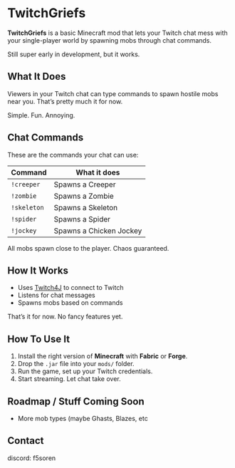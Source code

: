 # TwitchGriefs

**TwitchGriefs** is a basic Minecraft mod that lets your Twitch chat mess with your single-player world by spawning mobs through chat commands.

Still super early in development, but it works.


## What It Does

Viewers in your Twitch chat can type commands to spawn hostile mobs near you. That’s pretty much it for now.

Simple. Fun. Annoying.


## Chat Commands

These are the commands your chat can use:

| Command     | What it does            |
|-------------|--------------------------|
| `!creeper`  | Spawns a Creeper         |
| `!zombie`   | Spawns a Zombie          |
| `!skeleton` | Spawns a Skeleton        |
| `!spider`   | Spawns a Spider          |
| `!jockey`   | Spawns a Chicken Jockey  |

All mobs spawn close to the player. Chaos guaranteed.


## How It Works

- Uses [Twitch4J](https://github.com/twitch4j/twitch4j) to connect to Twitch
- Listens for chat messages
- Spawns mobs based on commands

That’s it for now. No fancy features yet.


## How To Use It

1. Install the right version of **Minecraft** with **Fabric** or **Forge**.
2. Drop the `.jar` file into your `mods/` folder.
3. Run the game, set up your Twitch credentials.
4. Start streaming. Let chat take over.


## Roadmap / Stuff Coming Soon

- More mob types (maybe Ghasts, Blazes, etc

  
## Contact

discord: f5soren 
